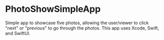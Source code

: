 # PhotoShowSimpleApp
Simple app to showcase five photos, allowing the user/viewer to click "next" or "previous" to go through the photos. This app uses Xcode, Swift, and SwiftUI.

